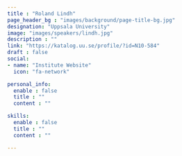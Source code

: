 ```yaml
---
title : "Roland Lindh"
page_header_bg : "images/background/page-title-bg.jpg"
designation: "Uppsala University"
image: "images/speakers/lindh.jpg"
description : ""
link: "https://katalog.uu.se/profile/?id=N10-584"
draft : false
social:
- name: "Institute Website"
  icon: "fa-network"

personal_info:
  enable : false
  title : ""
  content : ""

skills:
  enable : false
  title : ""
  content : ""

---
```

